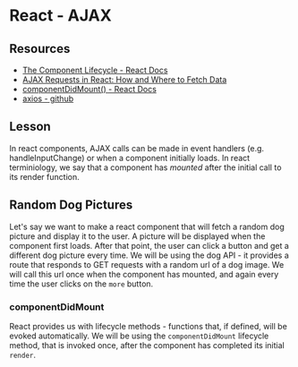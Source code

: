 # React - AJAX

## Resources

* [The Component Lifecycle - React Docs](https://reactjs.org/docs/react-component.html#the-component-lifecycle)
* [AJAX Requests in React: How and Where to Fetch Data](https://daveceddia.com/ajax-requests-in-react/)
* [componentDidMount() - React Docs](https://reactjs.org/docs/react-component.html#componentdidmount)
* [axios - github](https://github.com/axios/axios)

## Lesson

In react components, AJAX calls can be made in event handlers (e.g. handleInputChange) or when a component initially loads. In react terminiology, we say that a component has _mounted_ after the initial call to its render function.

## Random Dog Pictures

Let's say we want to make a react component that will fetch a random dog picture and display it to the user. A picture will be displayed when the component first loads. After that point, the user can click a button and get a different dog picture every time. We will be using the dog API - it provides a route that responds to GET requests with a random url of a dog image. We will call this url once when the component has mounted, and again every time the user clicks on the `more` button.

### componentDidMount

React provides us with lifecycle methods - functions that, if defined, will be evoked automatically. We will be using the `componentDidMount` lifecycle method, that is invoked once, after the component has completed its initial `render`.
